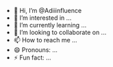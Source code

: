 - 👋 Hi, I’m @Adiiinfluence
- 👀 I’m interested in ...
- 🌱 I’m currently learning ...
- 💞️ I’m looking to collaborate on ...
- 📫 How to reach me ...
- 😄 Pronouns: ...
- ⚡ Fun fact: ...

<!---
Adiiinfluence/Adiiinfluence is a ✨ special ✨ repository because its `README.md` (this file) appears on your GitHub profile.
You can click the Preview link to take a look at your changes.
--->
